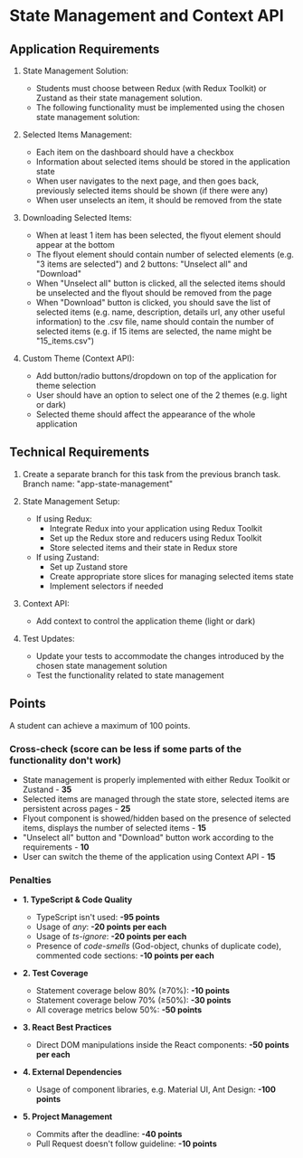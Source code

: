 # State Management and Context API

## Application Requirements

1. State Management Solution:

   - Students must choose between Redux (with Redux Toolkit) or Zustand as their state management solution.
   - The following functionality must be implemented using the chosen state management solution:

2. Selected Items Management:
   - Each item on the dashboard should have a checkbox
   - Information about selected items should be stored in the application state
   - When user navigates to the next page, and then goes back, previously selected items should be shown (if there were any)
   - When user unselects an item, it should be removed from the state
3. Downloading Selected Items:

   - When at least 1 item has been selected, the flyout element should appear at the bottom
   - The flyout element should contain number of selected elements (e.g. "3 items are selected") and 2 buttons: "Unselect all" and "Download"
   - When "Unselect all" button is clicked, all the selected items should be unselected and the flyout should be removed from the page
   - When "Download" button is clicked, you should save the list of selected items (e.g. name, description, details url, any other useful information) to the .csv file, name should contain the number of selected items (e.g. if 15 items are selected, the name might be "15_items.csv")

4. Custom Theme (Context API):
   - Add button/radio buttons/dropdown on top of the application for theme selection
   - User should have an option to select one of the 2 themes (e.g. light or dark)
   - Selected theme should affect the appearance of the whole application

## Technical Requirements

1. Create a separate branch for this task from the previous branch task. Branch name: "app-state-management"

2. State Management Setup:

   - If using Redux:
     - Integrate Redux into your application using Redux Toolkit
     - Set up the Redux store and reducers using Redux Toolkit
     - Store selected items and their state in Redux store
   - If using Zustand:
     - Set up Zustand store
     - Create appropriate store slices for managing selected items state
     - Implement selectors if needed

3. Context API:

   - Add context to control the application theme (light or dark)

4. Test Updates:
   - Update your tests to accommodate the changes introduced by the chosen state management solution
   - Test the functionality related to state management

## Points

A student can achieve a maximum of 100 points.

### Cross-check (score can be less if some parts of the functionality don't work)

- State management is properly implemented with either Redux Toolkit or Zustand - **35**
- Selected items are managed through the state store, selected items are persistent across pages - **25**
- Flyout component is showed/hidden based on the presence of selected items, displays the number of selected items - **15**
- "Unselect all" button and "Download" button work according to the requirements - **10**
- User can switch the theme of the application using Context API - **15**

### Penalties

- **1. TypeScript & Code Quality**

  - TypeScript isn't used: **-95 points**
  - Usage of _any_: **-20 points per each**
  - Usage of _ts-ignore_: **-20 points per each**
  - Presence of _code-smells_ (God-object, chunks of duplicate code), commented code sections: **-10 points per each**

- **2. Test Coverage**

  - Statement coverage below 80% (≥70%): **-10 points**
  - Statement coverage below 70% (≥50%): **-30 points**
  - All coverage metrics below 50%: **-50 points**

- **3. React Best Practices**

  - Direct DOM manipulations inside the React components: **-50 points per each**

- **4. External Dependencies**

  - Usage of component libraries, e.g. Material UI, Ant Design: **-100 points**

- **5. Project Management**
  - Commits after the deadline: **-40 points**
  - Pull Request doesn't follow guideline: **-10 points**
